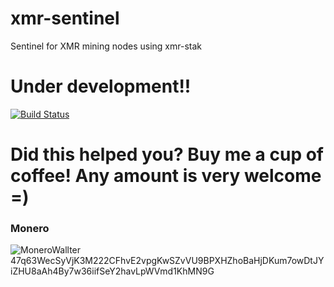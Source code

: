 # xmr-sentinel
Sentinel for XMR mining nodes using xmr-stak

# Under development!!

[![Build Status](https://travis-ci.org/midyan/xmr-sentinel.svg?branch=master)](https://travis-ci.org/midyan/xmr-sentinel)



# Did this helped you? Buy me a cup of coffee! Any amount is very welcome =)
### Monero
![MoneroWallter](http://i.imgur.com/QBh72O9.png)
47q63WecSyVjK3M222CFhvE2vpgKwSZvVU9BPXHZhoBaHjDKum7owDtJYiZHU8aAh4By7w36iifSeY2havLpWVmd1KhMN9G
